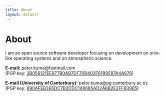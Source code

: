 ```yaml
---
title: About
layout: default
---
```


# About

I am an open source software developer focusing on development on unix-like operating systems and on atmospheric science.

**E-mail:** peter.kuma<span>&#0064;</span>fastmail.com<br />
(PGP key: [3B056121EE977B0AB7DF70B402F6199587A4A876](/pgp/fastmail.asc))

**E-mail (University of Canterbury):** peter.kuma<span>&#0064;</span>pg.canterbury.ac.nz<br />
(PGP key: [690AFEB3E6DC7B2DDC148685AD2A8B2E2FF93965](/pgp/canterbury.asc))
